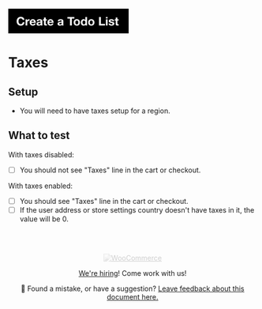 [![Create Todo list](https://raw.githubusercontent.com/senadir/todo-my-markdown/master/public/github-button.svg?sanitize=true)](https://git-todo.netlify.app/create)

# Taxes

## Setup

- You will need to have taxes setup for a region.

## What to test

With taxes disabled: <!-- heading -->

- [ ] You should not see "Taxes" line in the cart or checkout.

With taxes enabled: <!-- heading -->

- [ ] You should see "Taxes" line in the cart or checkout.
- [ ] If the user address or store settings country doesn't have taxes in it, the value will be 0.
<!-- FEEDBACK --><br/><br/><p align="center"><a href="https://woocommerce.com/"><img src="https://woocommerce.com/wp-content/themes/woo/images/logo-woocommerce@2x.png" alt="WooCommerce" height="28px" style="filter: grayscale(100%);opacity: 0.2;" /></a></p><p align="center"><a href="https://woocommerce.com/careers/">We're hiring</a>! Come work with us!</p><p align="center">🐞 Found a mistake, or have a suggestion? <a href="https://github.com/woocommerce/woocommerce-gutenberg-products-block/issues/new?assignees=&labels=type%3A+documentation&template=--doc-feedback.md&title=Feedback%20on%20`./docs/testing/cart-checkout/taxes.md`">Leave feedback about this document here.</a></p><!-- /FEEDBACK -->

